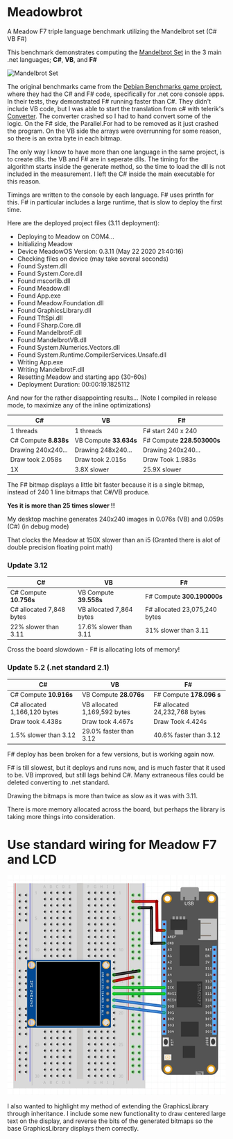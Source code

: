 # Meadowbrot
A Meadow F7 triple language benchmark utilizing the Mandelbrot set (C# VB F#)

This benchmark demonstrates computing the <a href="https://en.wikipedia.org/wiki/Mandelbrot_set">Mandelbrot Set</a>
in the 3 main .net languages; **C#**, **VB**, and **F#**

![Mandelbrot Set](https://upload.wikimedia.org/wikipedia/en/thumb/e/ef/Mandelbrot_black_itr20.png/320px-Mandelbrot_black_itr20.png)

The original benchmarks came from the <a href="https://salsa.debian.org/benchmarksgame-team/benchmarksgame/">Debian Benchmarks game project</a>, 
where they had the C# and F# code, specifically for .net core console apps. In their tests, they demonstrated F# running faster than C#.
They didn't include VB code, but I was able to start the translation from c# with telerik's <a href="https://converter.telerik.com/">Converter</a>.
The converter crashed so I had to hand convert some of the logic. On the F# side, the Parallel.For had to be removed as it just crashed the program.
On the VB side the arrays were overrunning for some reason, so there is an extra byte in each bitmap.

The only way I know to have more than one language in the same project, is to create dlls. the VB and F# are in seperate dlls.
The timing for the algorithm starts inside the generate method, so the time to load the dll is not included in the measurement.
I left the C# inside the main executable for this reason.

Timings are written to the console by each language. F# uses printfn for this.
F# in particular includes a large runtime, that is slow to deploy the first time.

Here are the deployed project files (3.11 deployment):
-  Deploying to Meadow on COM4...
-  Initializing Meadow                                                                                                     
-  Device  MeadowOS Version: 0.3.11 (May 22 2020 21:40:16)                                                                
-  Checking files on device (may take several seconds)  
-   Found System.dll                                                                                                        
-   Found System.Core.dll                                                                                                   
-   Found mscorlib.dll                                                                                                      
-   Found Meadow.dll                                                                                                        
-   Found App.exe                                                                                                           
-   Found Meadow.Foundation.dll                                                                                             
-   Found GraphicsLibrary.dll                                                                                               
-   Found TftSpi.dll                                                                                                       
-   Found FSharp.Core.dll                                                                                                
-   Found MandelbrotF.dll                                                                                                  
-   Found MandelbrotVB.dll                                                                                                  
-   Found System.Numerics.Vectors.dll                                                                                        
-   Found System.Runtime.CompilerServices.Unsafe.dll                                                                         
-  Writing App.exe                                                                                                         
-  Writing MandelbrotF.dll                                                                                                  
-  Resetting Meadow and starting app (30-60s)                                                                              
-  Deployment Duration: 00:00:19.1825112                                                                                   

And now for the rather disappointing results...
(Note I compiled in release mode, to maximize any of the inline optimizations)

 C#      | VB      | F#    |
|--- |---| ---|
|  1 threads         |  1 threads  | F# start 240 x 240 |
|C# Compute **8.838s**   | VB Compute **33.634s** | F# Compute **228.503000s** |
|  Drawing 240x240...| Drawing 248x240...|   Drawing 240x240... |
|  Draw took 2.058s  |   Draw took 2.015s |  Draw Took 1.983s |
|  1X           | 3.8X slower | 25.9X slower |

The F# bitmap displays a little bit faster because it is a single bitmap, instead of 240 1 line bitmaps that C#/VB produce.

**Yes it is more than 25 times slower !!**

My desktop machine generates 240x240 images in 0.076s (VB) and 0.059s (C#) (in debug mode) 

That clocks the Meadow at 150X slower than an i5 (Granted there is alot of double precision floating point math) 

### Update 3.12 
 C#      | VB      | F#    |
|--- |---| ---|
|C# Compute **10.756s**   | VB Compute **39.558s** | F# Compute **300.190000s** |
| C# allocated 7,848 bytes  | VB allocated 7,864 bytes  | F# allocated 23,075,240 bytes  |
| 22% slower than 3.11  | 17.6% slower than 3.11 | 31% slower than 3.11 |

Cross the board slowdown - F# is allocating lots of memory! 

### Update 5.2 (.net standard 2.1)
 C#      | VB      | F#    |
|--- |---| ---|
|C# Compute **10.916s**   | VB Compute **28.076s** | F# Compute **178.096 s** |
| C# allocated 1,166,120 bytes  | VB allocated 1,169,592 bytes  | F# allocated 24,232,768 bytes  |
|  Draw took 4.438s  |   Draw took 4.467s |  Draw Took 4.424s |
| 1.5% slower than 3.12  | 29.0% faster than 3.12 | 40.6% faster than 3.12 |

F# deploy has been broken for a few versions, but is working again now.

F# is till slowest, but it deploys and runs now, and is much faster that it used to be. VB improved, but still lags behind C#.
Many extraneous files could be deleted converting to .net standard.

Drawing the bitmaps is more than twice as slow as it was with 3.11.

There is more memory allocated across the board, but perhaps the library is taking more things into consideration.

# Use standard wiring for Meadow F7 and LCD
![Meadow Frizing](/Meadowbrot/st7789_fritzing.jpg)

I also wanted to highlight my method of extending the GraphicsLibrary through inheritance.
I include some new functionality to draw centered large text on the display,
and reverse the bits of the generated bitmaps so the base GraphicsLibrary displays them correctly.

